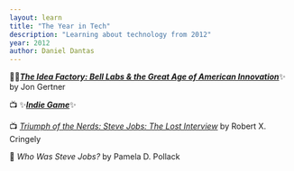```yaml
---
layout: learn
title: "The Year in Tech"
description: "Learning about technology from 2012"
year: 2012
author: Daniel Dantas
---
```



📕✨[***The Idea Factory: Bell Labs & the Great Age of American Innovation***](https://en.wikipedia.org/wiki/The_Idea_Factory)✨ by Jon Gertner <!-- 1/6/2024 -->

📺 ✨[***Indie Game***](https://en.wikipedia.org/wiki/Indie_Game:_The_Movie)✨ <!-- 3/24/2017 -->

📺 [_Triumph of the Nerds: Steve Jobs: The Lost Interview_](https://en.wikipedia.org/wiki/Steve_Jobs:_The_Lost_Interview) by Robert X. Cringely <!-- 1/24/2017 -->

📕 _Who Was Steve Jobs?_ by Pamela D. Pollack <!-- 12/28/2015 -->



